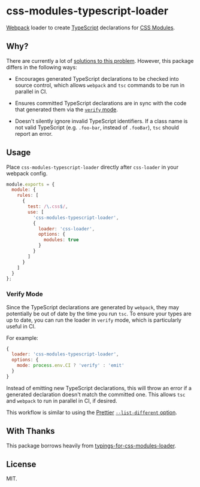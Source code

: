 # css-modules-typescript-loader

[Webpack](https://webpack.js.org/) loader to create [TypeScript](https://www.typescriptlang.org/) declarations for [CSS Modules](https://github.com/css-modules/css-modules).

## Why?

There are currently a lot of [solutions to this problem](https://www.npmjs.com/search?q=css%20modules%20typescript%20loader). However, this package differs in the following ways:

- Encourages generated TypeScript declarations to be checked into source control, which allows `webpack` and `tsc` commands to be run in parallel in CI.

- Ensures committed TypeScript declarations are in sync with the code that generated them via the [`verify` mode](#verify-mode).

- Doesn't silently ignore invalid TypeScript identifiers. If a class name is not valid TypeScript (e.g. `.foo-bar`, instead of `.fooBar`), `tsc` should report an error.

## Usage

Place `css-modules-typescript-loader` directly after `css-loader` in your webpack config.

```js
module.exports = {
  module: {
    rules: [
      {
        test: /\.css$/,
        use: [
          'css-modules-typescript-loader',
          {
            loader: 'css-loader',
            options: {
              modules: true
            }
          }
        ]
      }
    ]
  }
};
```

### Verify Mode

Since the TypeScript declarations are generated by `webpack`, they may potentially be out of date by the time you run `tsc`. To ensure your types are up to date, you can run the loader in `verify` mode, which is particularly useful in CI.

For example:

```js
{
  loader: 'css-modules-typescript-loader',
  options: {
    mode: process.env.CI ? 'verify' : 'emit'
  }
}
```

Instead of emitting new TypeScript declarations, this will throw an error if a generated declaration doesn't match the committed one. This allows `tsc` and `webpack` to run in parallel in CI, if desired.

This workflow is similar to using the [Prettier](https://github.com/prettier/prettier) [`--list-different` option](https://prettier.io/docs/en/cli.html#list-different).

## With Thanks

This package borrows heavily from [typings-for-css-modules-loader](https://github.com/Jimdo/typings-for-css-modules-loader).

## License

MIT.
